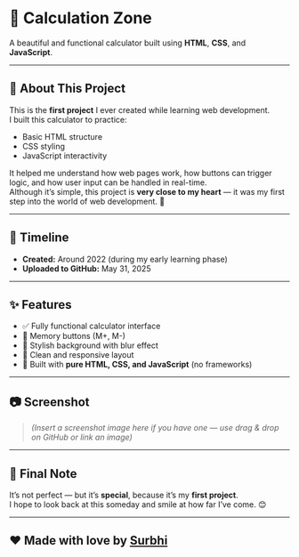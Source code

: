 # 🧮 Calculation Zone

A beautiful and functional calculator built using **HTML**, **CSS**, and **JavaScript**.

---

## 📌 About This Project

This is the **first project** I ever created while learning web development.  
I built this calculator to practice:

- Basic HTML structure
- CSS styling
- JavaScript interactivity

It helped me understand how web pages work, how buttons can trigger logic, and how user input can be handled in real-time.  
Although it’s simple, this project is **very close to my heart** — it was my first step into the world of web development. 🌱

---

## 📅 Timeline

- **Created:** Around 2022 (during my early learning phase)  
- **Uploaded to GitHub:** May 31, 2025

---

## ✨ Features

- ✅ Fully functional calculator interface  
- 🧠 Memory buttons (M+, M-)  
- 🎨 Stylish background with blur effect  
- 📱 Clean and responsive layout  
- 🧾 Built with **pure HTML, CSS, and JavaScript** (no frameworks)

---

## 📷 Screenshot

> *(Insert a screenshot image here if you have one — use drag & drop on GitHub or link an image)*

---

## 💬 Final Note

It’s not perfect — but it’s **special**, because it’s my **first project**.  
I hope to look back at this someday and smile at how far I’ve come. 😊

---

## ❤️ Made with love by [**Surbhi**](https://github.com/surbhi-sahu)

